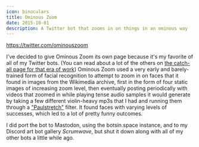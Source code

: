 ```yaml
---
icon: binoculars
title: Ominous Zoom
date: 2015-10-01
description: A Twitter bot that zooms in on things in an ominous way
---
```


https://twitter.com/ominouszoom

I've decided to give Ominous Zoom its own page because it's my favorite of all of my Twitter bots. (You can read about a lot of the others on [the catch-all page for that era of work](/projects/misc-twitter-bots)) Ominous Zoom used a very early and barely-trained form of facial recognition to attempt to zoom in on faces that it found in images from the Wikimedia archive, first in the form of four static images of increasing zoom level, then eventually posting periodically with videos that zoomed in while playing tense audio samples it would generate by taking a few different violin-heavy mp3s that I had and running them through a ["Paulstretch"](https://www.paulnasca.com/algorithms-created-by-me#h.4c6i2abbt3xk) filter. It found faces with varying levels of successes, which led to a lot of pretty funny outcomes.

I did port the bot to Mastodon, using the botsin.space instance, and to my Discord art bot gallery _Scrumwave_, but shut it down along with all of my other bots a little while ago.
